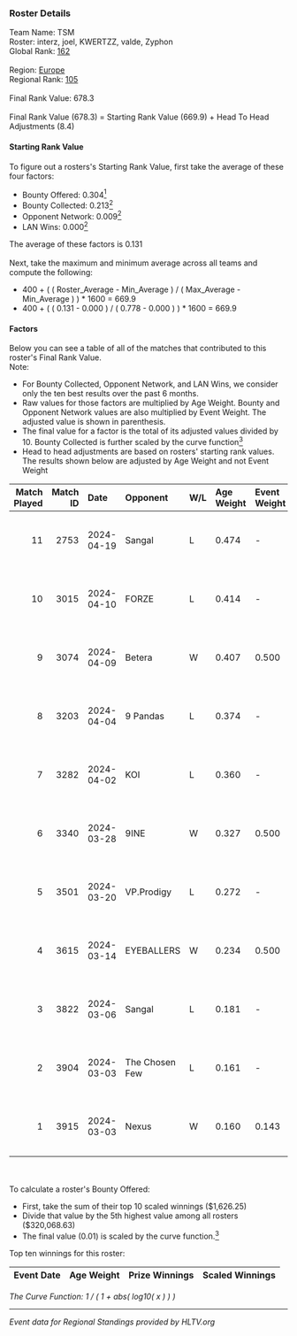 ### Roster Details<br />
Team Name: TSM<br />
Roster: interz, joel, KWERTZZ, valde, Zyphon<br />
Global Rank: [162](../standings_global.md)<br />
<br />
Region: [Europe]( ../standings_europe.md)<br />
Regional Rank: [105]( ../standings_europe.md)<br />
<br />
Final Rank Value:  678.3<br />
<br />
Final Rank Value (678.3) = Starting Rank Value (669.9) + Head To Head Adjustments (8.4)<br />

#### Starting Rank Value<br />
To figure out a rosters's Starting Rank Value, first take the average of these four factors:<br />
- Bounty Offered: 0.304[<sup>1</sup>](#table2)
- Bounty Collected: 0.213[<sup>2</sup>](#table1)
- Opponent Network: 0.009[<sup>2</sup>](#table1)
- LAN Wins: 0.000[<sup>2</sup>](#table1)

The average of these factors is 0.131<br />
<br />
Next, take the maximum and minimum average across all teams and compute the following:<br />
- 400 + ( ( Roster_Average - Min_Average ) / ( Max_Average - Min_Average ) ) * 1600 = 669.9
- 400 + ( ( 0.131 - 0.000 ) / ( 0.778 - 0.000 ) ) * 1600 = 669.9


#### Factors<br />
Below you can see a table of all of the matches that contributed to this roster's Final Rank Value.<br />
Note:<br />

- For Bounty Collected, Opponent Network, and LAN Wins, we consider only the ten best results over the past 6 months.
- Raw values for those factors are multiplied by Age Weight. Bounty and Opponent Network values are also multiplied by Event Weight. The adjusted value is shown in parenthesis.
- The final value for a factor is the total of its adjusted values divided by 10. Bounty Collected is further scaled by the curve function[<sup>3</sup>](#curveFunction)
- Head to head adjustments are based on rosters' starting rank values. The results shown below are adjusted by Age Weight and not Event Weight
<span id="table1"></span><br />


| Match Played | Match ID | Date       | Opponent       | W/L | Age Weight | Event Weight | Bounty Collected | Opponent Network | LAN Wins  | H2H Adj. | Roster                               |
| -: | -: | :- | :- | :- | :- | :- | :- | :- | :- | -: | :- |
|           11 |     2753 | 2024-04-19 | Sangal         | L   | 0.474      | -            | -                | -                | -         |    -0.93 | interz, joel, KWERTZZ, valde, Zyphon |
|           10 |     3015 | 2024-04-10 | FORZE          | L   | 0.414      | -            | -                | -                | -         |    -2.56 | joel, KWERTZZ, MoDo, valde, Zyphon   |
|            9 |     3074 | 2024-04-09 | Betera         | W   | 0.407      | 0.500        | 0.005 (0.001)    | 0.036 (0.007)    | 0 (0.000) |     7.01 | joel, KWERTZZ, MoDo, valde, Zyphon   |
|            8 |     3203 | 2024-04-04 | 9 Pandas       | L   | 0.374      | -            | -                | -                | -         |    -1.51 | joel, KWERTZZ, poizon, valde, Zyphon |
|            7 |     3282 | 2024-04-02 | KOI            | L   | 0.360      | -            | -                | -                | -         |    -1.13 | joel, KWERTZZ, poizon, valde, Zyphon |
|            6 |     3340 | 2024-03-28 | 9INE           | W   | 0.327      | 0.500        | 0.000 (0.000)    | 0.064 (0.010)    | 0 (0.000) |     3.16 | joel, KWERTZZ, poizon, valde, Zyphon |
|            5 |     3501 | 2024-03-20 | VP.Prodigy     | L   | 0.272      | -            | -                | -                | -         |    -2.18 | joel, KWERTZZ, poizon, valde, Zyphon |
|            4 |     3615 | 2024-03-14 | EYEBALLERS     | W   | 0.234      | 0.500        | 0.005 (0.001)    | 0.488 (0.057)    | 0 (0.000) |     5.79 | interz, joel, MoDo, valde, Zyphon    |
|            3 |     3822 | 2024-03-06 | Sangal         | L   | 0.181      | -            | -                | -                | -         |    -0.31 | interz, JACKZ, joel, poizon, valde   |
|            2 |     3904 | 2024-03-03 | The Chosen Few | L   | 0.161      | -            | -                | -                | -         |    -2.54 | joel, KWERTZZ, poizon, valde, Zyphon |
|            1 |     3915 | 2024-03-03 | Nexus          | W   | 0.160      | 0.143        | 0.014 (0.000)    | 0.447 (0.010)    | 0 (0.000) |     3.63 | joel, KWERTZZ, poizon, valde, Zyphon |

<br />
<span id="table2"></span><br />
To calculate a roster's Bounty Offered:<br />

- First, take the sum of their top 10 scaled winnings ($1,626.25)
- Divide that value by the 5th highest value among all rosters ($320,068.63)
- The final value (0.01) is scaled by the curve function.[<sup>3</sup>](#curveFunction)

Top ten winnings for this roster:<br />

| Event Date | Age Weight | Prize Winnings | Scaled Winnings |
| :- | -: | :- | :- |


<span id="curveFunction"></span>_The Curve Function: 1 / ( 1 + abs( log10( x ) ) )_<br />

---
_Event data for Regional Standings provided by HLTV.org_<br />
